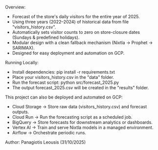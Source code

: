 Overview:
- Forecast of the store's daily visitors for the entire year of 2025.
- Using three years (2022–2024) of historical data from file "visitors_history.csv".
- Automatically sets visitor counts to zero on store-closure dates (Sundays & predefined holidays).
- Modular design with a clean fallback mechanism (Nixtla → Prophet → SARIMAX).
- Designed for easy deployment and automation on GCP.

Running Locally:
- Install dependencies: pip install -r requirements.txt
- Place your visitors_history.csv in the "data" folder.
- Run the forecast script: python src/forecast_2025.py
- The output forecast_2025.csv will be created in the "results" folder.

This project can also be deployed and automated on GCP:
- Cloud Storage → Store raw data (visitors_history.csv) and forecast outputs.
- Cloud Run → Run the forecasting script as a scheduled job.
- BigQuery → Store forecasts for downstream analytics or dashboards.
- Vertex AI → Train and serve Nixtla models in a managed environment.
- Airflow → Orchestrate periodic runs.

Author: Panagiotis Leousis (31/10/2025)
